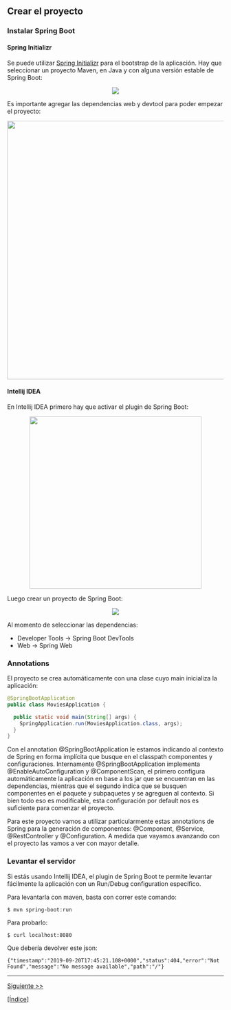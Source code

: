 Crear el proyecto
----

### Instalar Spring Boot

#### Spring Initializr
Se puede utilizar [Spring Initializr](https://start.spring.io/) para el bootstrap de la aplicación. Hay que seleccionar un proyecto Maven, en Java y con alguna versión estable de Spring Boot:
<p align="center">
    <img src="https://github.com/gamestoy/checkout-spring-tutorial/blob/01_create_project/img/spring_initializr_main.png?raw=true" />
</p>

Es importante agregar las dependencias web y devtool para poder empezar el proyecto:
<p align="center">
    <img width="600" src="https://github.com/gamestoy/checkout-spring-tutorial/blob/01_create_project/img/spring_initializr_dependencies.png?raw=true" />
</p>

#### Intellij IDEA
En Intellij IDEA primero hay que activar el plugin de Spring Boot:
<p align="center">
    <img width="400" src="https://github.com/gamestoy/checkout-spring-tutorial/blob/01_create_project/img/intellij_spring_boot_plugin.png?raw=true" />
</p>

Luego crear un proyecto de Spring Boot:
<p align="center">
    <img src="https://github.com/gamestoy/checkout-spring-tutorial/blob/01_create_project/img/intellij_spring_initializr_init.png?raw=true" />
</p>

Al momento de seleccionar las dependencias:
* Developer Tools -> Spring Boot DevTools
* Web -> Spring Web

### Annotations
El proyecto se crea automáticamente con una clase cuyo main inicializa la aplicación:
```java
@SpringBootApplication
public class MoviesApplication {

  public static void main(String[] args) {
    SpringApplication.run(MoviesApplication.class, args);
  }
}
```
Con el annotation @SpringBootApplication le estamos indicando al contexto de Spring en forma implícita que busque en el classpath componentes y configuraciones. Internamente @SpringBootApplication implementa @EnableAutoConfiguration y @ComponentScan, el primero configura automáticamente la aplicación en base a los jar que se encuentran en las dependencias, mientras que el segundo indica que se busquen componentes en el paquete y subpaquetes y se agreguen al contexto. Si bien todo eso es modificable, esta configuración por default nos es suficiente para comenzar el proyecto. 

Para este proyecto vamos a utilizar particularmente estas annotations de Spring para la generación de componentes: @Component, @Service, @RestController y @Configuration. A medida que vayamos avanzando con el proyecto las vamos a ver con mayor detalle.

### Levantar el servidor
Si estás usando Intellij IDEA, el plugin de Spring Boot te permite levantar fácilmente la aplicación con un Run/Debug configuration específico.

Para levantarla con maven, basta con correr este comando:
```
$ mvn spring-boot:run
```

Para probarlo:
```
$ curl localhost:8080
```

Que debería devolver este json:
```
{"timestamp":"2019-09-20T17:45:21.108+0000","status":404,"error":"Not Found","message":"No message available","path":"/"}
```
 
 ---
[Siguiente >>](https://github.com/gamestoy/checkout-spring-tutorial/tree/02_rest-API)

[[Índice]](https://github.com/gamestoy/das-spring-boot#%C3%ADndice) 


